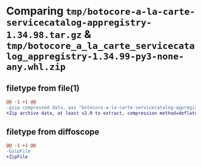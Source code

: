 # Comparing `tmp/botocore-a-la-carte-servicecatalog-appregistry-1.34.98.tar.gz` & `tmp/botocore_a_la_carte_servicecatalog_appregistry-1.34.99-py3-none-any.whl.zip`

## filetype from file(1)

```diff
@@ -1 +1 @@
-gzip compressed data, was "botocore-a-la-carte-servicecatalog-appregistry-1.34.98.tar", last modified: Sat May  4 01:01:45 2024, max compression
+Zip archive data, at least v2.0 to extract, compression method=deflate
```

## filetype from diffoscope

```diff
@@ -1 +1 @@
-GzipFile
+ZipFile
```

